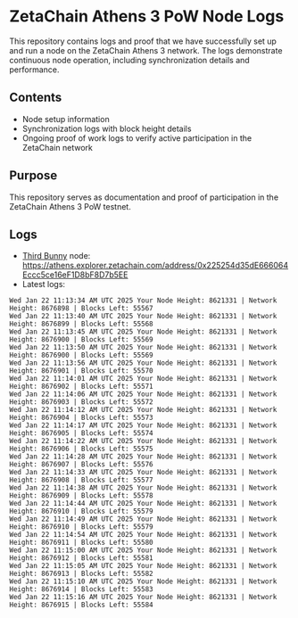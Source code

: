 # ZetaChain Athens 3 PoW Node Logs
This repository contains logs and proof that we have successfully set up and run a node on the ZetaChain Athens 3 network. The logs demonstrate continuous node operation, including synchronization details and performance.

## Contents
- Node setup information
- Synchronization logs with block height details
- Ongoing proof of work logs to verify active participation in the ZetaChain network

## Purpose
This repository serves as documentation and proof of participation in the ZetaChain Athens 3 PoW testnet.

## Logs

- [Third Bunny](https://thirdbunny.xyz/) node: https://athens.explorer.zetachain.com/address/0x225254d35dE666064Eccc5ce16eF1D8bF8D7b5EE
- Latest logs:
```
Wed Jan 22 11:13:34 AM UTC 2025 Your Node Height: 8621331 | Network Height: 8676898 | Blocks Left: 55567
Wed Jan 22 11:13:40 AM UTC 2025 Your Node Height: 8621331 | Network Height: 8676899 | Blocks Left: 55568
Wed Jan 22 11:13:45 AM UTC 2025 Your Node Height: 8621331 | Network Height: 8676900 | Blocks Left: 55569
Wed Jan 22 11:13:50 AM UTC 2025 Your Node Height: 8621331 | Network Height: 8676900 | Blocks Left: 55569
Wed Jan 22 11:13:56 AM UTC 2025 Your Node Height: 8621331 | Network Height: 8676901 | Blocks Left: 55570
Wed Jan 22 11:14:01 AM UTC 2025 Your Node Height: 8621331 | Network Height: 8676902 | Blocks Left: 55571
Wed Jan 22 11:14:06 AM UTC 2025 Your Node Height: 8621331 | Network Height: 8676903 | Blocks Left: 55572
Wed Jan 22 11:14:12 AM UTC 2025 Your Node Height: 8621331 | Network Height: 8676904 | Blocks Left: 55573
Wed Jan 22 11:14:17 AM UTC 2025 Your Node Height: 8621331 | Network Height: 8676905 | Blocks Left: 55574
Wed Jan 22 11:14:22 AM UTC 2025 Your Node Height: 8621331 | Network Height: 8676906 | Blocks Left: 55575
Wed Jan 22 11:14:28 AM UTC 2025 Your Node Height: 8621331 | Network Height: 8676907 | Blocks Left: 55576
Wed Jan 22 11:14:33 AM UTC 2025 Your Node Height: 8621331 | Network Height: 8676908 | Blocks Left: 55577
Wed Jan 22 11:14:38 AM UTC 2025 Your Node Height: 8621331 | Network Height: 8676909 | Blocks Left: 55578
Wed Jan 22 11:14:44 AM UTC 2025 Your Node Height: 8621331 | Network Height: 8676910 | Blocks Left: 55579
Wed Jan 22 11:14:49 AM UTC 2025 Your Node Height: 8621331 | Network Height: 8676910 | Blocks Left: 55579
Wed Jan 22 11:14:54 AM UTC 2025 Your Node Height: 8621331 | Network Height: 8676911 | Blocks Left: 55580
Wed Jan 22 11:15:00 AM UTC 2025 Your Node Height: 8621331 | Network Height: 8676912 | Blocks Left: 55581
Wed Jan 22 11:15:05 AM UTC 2025 Your Node Height: 8621331 | Network Height: 8676913 | Blocks Left: 55582
Wed Jan 22 11:15:10 AM UTC 2025 Your Node Height: 8621331 | Network Height: 8676914 | Blocks Left: 55583
Wed Jan 22 11:15:16 AM UTC 2025 Your Node Height: 8621331 | Network Height: 8676915 | Blocks Left: 55584
```
